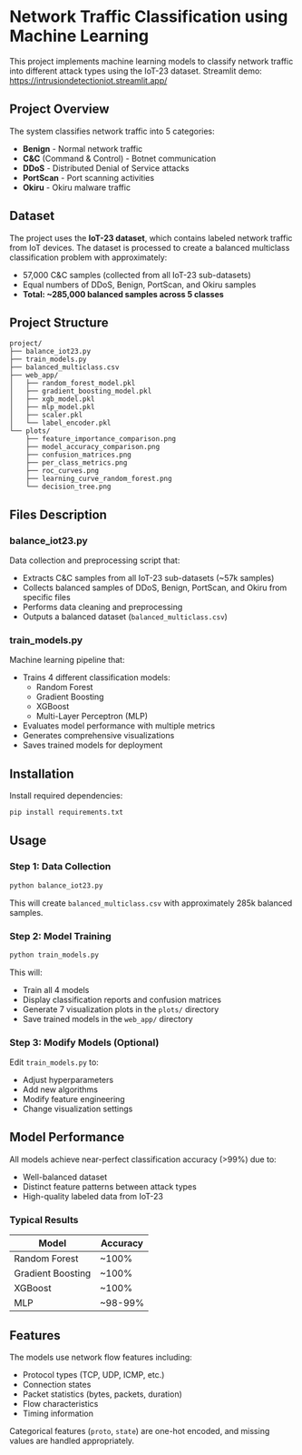 # Network Traffic Classification using Machine Learning

This project implements machine learning models to classify network traffic into different attack types using the IoT-23 dataset.
Streamlit demo: https://intrusiondetectioniot.streamlit.app/

## Project Overview

The system classifies network traffic into 5 categories:

- **Benign** - Normal network traffic
- **C&C** (Command & Control) - Botnet communication
- **DDoS** - Distributed Denial of Service attacks
- **PortScan** - Port scanning activities
- **Okiru** - Okiru malware traffic

## Dataset

The project uses the **IoT-23 dataset**, which contains labeled network traffic from IoT devices. The dataset is processed to create a balanced multiclass classification problem with approximately:

- 57,000 C&C samples (collected from all IoT-23 sub-datasets)
- Equal numbers of DDoS, Benign, PortScan, and Okiru samples
- **Total: ~285,000 balanced samples across 5 classes**

## Project Structure

```
project/
├── balance_iot23.py
├── train_models.py
├── balanced_multiclass.csv
├── web_app/
│   ├── random_forest_model.pkl
│   ├── gradient_boosting_model.pkl
│   ├── xgb_model.pkl
│   ├── mlp_model.pkl
│   ├── scaler.pkl
│   └── label_encoder.pkl
└── plots/
    ├── feature_importance_comparison.png
    ├── model_accuracy_comparison.png
    ├── confusion_matrices.png
    ├── per_class_metrics.png
    ├── roc_curves.png
    ├── learning_curve_random_forest.png
    └── decision_tree.png
```

## Files Description

### balance_iot23.py

Data collection and preprocessing script that:

- Extracts C&C samples from all IoT-23 sub-datasets (~57k samples)
- Collects balanced samples of DDoS, Benign, PortScan, and Okiru from specific files
- Performs data cleaning and preprocessing
- Outputs a balanced dataset (`balanced_multiclass.csv`)

### train_models.py

Machine learning pipeline that:

- Trains 4 different classification models:
  - Random Forest
  - Gradient Boosting
  - XGBoost
  - Multi-Layer Perceptron (MLP)
- Evaluates model performance with multiple metrics
- Generates comprehensive visualizations
- Saves trained models for deployment

## Installation

Install required dependencies:

```bash
pip install requirements.txt
```

## Usage

### Step 1: Data Collection

```bash
python balance_iot23.py
```

This will create `balanced_multiclass.csv` with approximately 285k balanced samples.

### Step 2: Model Training

```bash
python train_models.py
```

This will:

- Train all 4 models
- Display classification reports and confusion matrices
- Generate 7 visualization plots in the `plots/` directory
- Save trained models in the `web_app/` directory

### Step 3: Modify Models (Optional)

Edit `train_models.py` to:

- Adjust hyperparameters
- Add new algorithms
- Modify feature engineering
- Change visualization settings

## Model Performance

All models achieve near-perfect classification accuracy (>99%) due to:

- Well-balanced dataset
- Distinct feature patterns between attack types
- High-quality labeled data from IoT-23

### Typical Results

| Model | Accuracy |
|-------|----------|
| Random Forest | ~100% |
| Gradient Boosting | ~100% |
| XGBoost | ~100% |
| MLP | ~98-99% |

## Features

The models use network flow features including:

- Protocol types (TCP, UDP, ICMP, etc.)
- Connection states
- Packet statistics (bytes, packets, duration)
- Flow characteristics
- Timing information

Categorical features (`proto`, `state`) are one-hot encoded, and missing values are handled appropriately.


